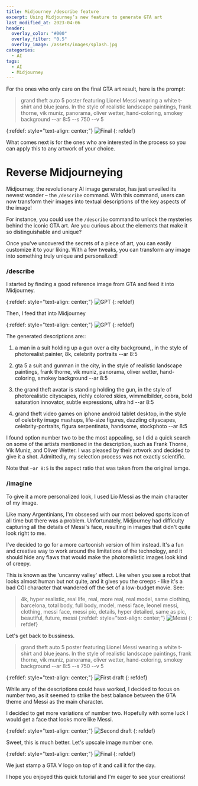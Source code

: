 ```yaml
---
title: Midjourney /describe feature
excerpt: Using Midjourney’s new feature to generate GTA art
last_modified_at: 2023-04-06
header:
  overlay_color: "#000"
  overlay_filter: "0.5"
  overlay_image: /assets/images/splash.jpg
categories:
  - AI
tags:
  - AI
  - Midjourney
---
```


For the ones who only care on the final GTA art result, here is the prompt:

> grand theft auto 5 poster featuring Lionel Messi wearing a white t-shirt and blue jeans. In the style of realistic landscape paintings, frank thorne, vik muniz, panorama, oliver wetter, hand-coloring, smokey background --ar 8:5  --s 750 --v 5

{:refdef: style="text-align: center;"}
![Final](/assets/images/midjourney/gta/gta_4.jpg)
{: refdef}

What comes next is for the ones who are interested in the process so you can apply this to any artwork of your choice.

# Reverse Midjourneying

Midjourney, the revolutionary AI image generator, has just unveiled its newest wonder – the `/describe` command. 
With this command, users can now transform their images into textual descriptions of the key aspects of the image!


For instance, you could use the `/describe` command to unlock the mysteries behind the iconic GTA art. 
Are you curious about the elements that make it so distinguishable and unique?

Once you've uncovered the secrets of a piece of art, you can easily customize it to your liking. 
With a few tweaks, you can transform any image into something truly unique and personalized!


### /describe

I started by finding a good reference image from GTA and feed it into Midjourney.

{:refdef: style="text-align: center;"}
![GPT](/assets/images/midjourney/gta/gta_original.jpg)
{: refdef}

Then, I feed that into Midjourney

{:refdef: style="text-align: center;"}
![GPT](/assets/images/midjourney/gta/prompt.jpg)
{: refdef}

The generated descriptions are::

1. a man in a suit holding up a gun over a city background,, in the style of photorealist painter, 8k, celebrity portraits --ar 8:5

2. gta 5 a suit and gunman in the city, in the style of realistic landscape paintings, frank thorne, vik muniz, panorama, oliver wetter, hand-coloring, smokey background --ar 8:5

3. the grand theft avatar is standing holding the gun, in the style of photorealistic cityscapes, richly colored skies, wimmelbilder, cobra, bold saturation innovator, subtle expressions, ultra hd --ar 8:5

4. grand theft video games on iphone android tablet desktop, in the style of celebrity image mashups, life-size figures, dazzling cityscapes, celebrity-portraits, figura serpentinata, handsome, stockphoto --ar 8:5

I found option number two to be the most appealing, so I did a quick search on some of the artists mentioned in the description, such as Frank Thorne, Vik Muniz, and Oliver Wetter. 
I was pleased by their artwork and decided to give it a shot. Admittedly, my selection process was not exactly scientific.

Note that `–ar 8:5` is the aspect ratio that was taken from the original iamge.

### /imagine

To give it a more personalized look, I used Lio Messi as the main character of my image. 

Like many Argentinians, I'm obssesed with our most beloved sports icon of all time but there was a problem.
Unfortunately, Midjourney had difficulty capturing all the details of Messi's face, resulting in images that didn't quite look right to me.

I've decided to go for a more cartoonish version of him instead. It's a fun and creative way to work around the limitations of the technology, and it should hide any flaws that would make the photorealistic images look kind of creepy.

This is known as the 'uncanny valley' effect. Like when you see a robot that looks almost human but not quite, 
and it gives you the creeps - like it's a bad CGI character that wandered off the set of a low-budget movie. See:

> 4k, hyper realistic, real life, real, more real, real model, same clothing, barcelona, total body, full body, model, messi face, leonel messi, clothing, messi face, messi pic, details, hyper detailed, same as pic, beautiful, future, messi
{:refdef: style="text-align: center;"}
![Messi](/assets/images/midjourney/gta/messi_barcelona.jpg)
{: refdef}

Let's get back to bussiness.

> grand theft auto 5 poster featuring Lionel Messi wearing a white t-shirt and blue jeans. In the style of realistic landscape paintings, frank thorne, vik muniz, panorama, oliver wetter, hand-coloring, smokey background --ar 8:5  --s 750 --v 5

{:refdef: style="text-align: center;"}
![First draft](/assets/images/midjourney/gta/gta_1.jpg)
{: refdef}

While any of the descriptions could have worked, I decided to focus on number two, as it seemed to strike the best balance between the GTA theme and Messi as the main character.

I decided to get more variations of number two. Hopefully with some luck I would get a face that looks more like Messi.

{:refdef: style="text-align: center;"}
![Second draft](/assets/images/midjourney/gta/gta_2.jpg)
{: refdef}


Sweet, this is much better. Let's upscale image number one.

{:refdef: style="text-align: center;"}
![Final](/assets/images/midjourney/gta/gta_3.jpg)
{: refdef}


We just stamp a GTA V logo on top of it and call it for the day. 

I hope you enjoyed this quick tutorial and I'm eager to see your creations!

